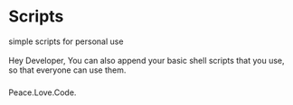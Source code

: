 # Scripts
simple scripts for personal use</br>
</br>
Hey Developer, You can also append your basic shell scripts that you use, so that everyone can use them.
###
Peace.Love.Code.
